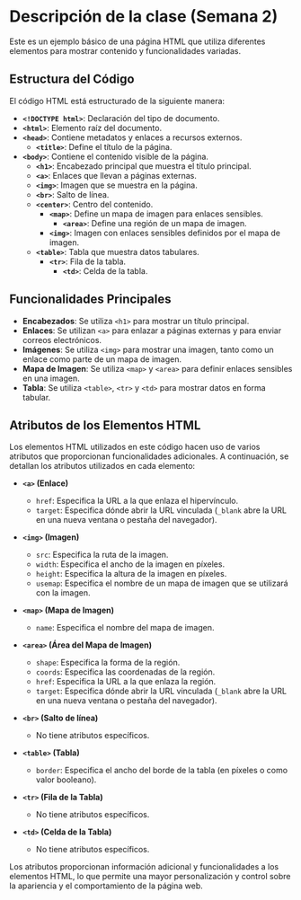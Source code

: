 # Descripción de la clase (Semana 2)

Este es un ejemplo básico de una página HTML que utiliza diferentes elementos para mostrar contenido y funcionalidades variadas.

## Estructura del Código

El código HTML está estructurado de la siguiente manera:

- **`<!DOCTYPE html>`**: Declaración del tipo de documento.
- **`<html>`**: Elemento raíz del documento.
- **`<head>`**: Contiene metadatos y enlaces a recursos externos.
  - **`<title>`**: Define el título de la página.
- **`<body>`**: Contiene el contenido visible de la página.
  - **`<h1>`**: Encabezado principal que muestra el título principal.
  - **`<a>`**: Enlaces que llevan a páginas externas.
  - **`<img>`**: Imagen que se muestra en la página.
  - **`<br>`**: Salto de línea.
  - **`<center>`**: Centro del contenido.
    - **`<map>`**: Define un mapa de imagen para enlaces sensibles.
      - **`<area>`**: Define una región de un mapa de imagen.
    - **`<img>`**: Imagen con enlaces sensibles definidos por el mapa de imagen.
  - **`<table>`**: Tabla que muestra datos tabulares.
    - **`<tr>`**: Fila de la tabla.
      - **`<td>`**: Celda de la tabla.

## Funcionalidades Principales

- **Encabezados**: Se utiliza `<h1>` para mostrar un título principal.
- **Enlaces**: Se utilizan `<a>` para enlazar a páginas externas y para enviar correos electrónicos.
- **Imágenes**: Se utiliza `<img>` para mostrar una imagen, tanto como un enlace como parte de un mapa de imagen.
- **Mapa de Imagen**: Se utiliza `<map>` y `<area>` para definir enlaces sensibles en una imagen.
- **Tabla**: Se utiliza `<table>`, `<tr>` y `<td>` para mostrar datos en forma tabular.

## Atributos de los Elementos HTML

Los elementos HTML utilizados en este código hacen uso de varios atributos que proporcionan funcionalidades adicionales. A continuación, se detallan los atributos utilizados en cada elemento:

- **`<a>` (Enlace)**
  - `href`: Especifica la URL a la que enlaza el hipervínculo.
  - `target`: Especifica dónde abrir la URL vinculada (`_blank` abre la URL en una nueva ventana o pestaña del navegador).
  
- **`<img>` (Imagen)**
  - `src`: Especifica la ruta de la imagen.
  - `width`: Especifica el ancho de la imagen en píxeles.
  - `height`: Especifica la altura de la imagen en píxeles.
  - `usemap`: Especifica el nombre de un mapa de imagen que se utilizará con la imagen.
  
- **`<map>` (Mapa de Imagen)**
  - `name`: Especifica el nombre del mapa de imagen.
  
- **`<area>` (Área del Mapa de Imagen)**
  - `shape`: Especifica la forma de la región.
  - `coords`: Especifica las coordenadas de la región.
  - `href`: Especifica la URL a la que enlaza la región.
  - `target`: Especifica dónde abrir la URL vinculada (`_blank` abre la URL en una nueva ventana o pestaña del navegador).
  
- **`<br>` (Salto de línea)**
  - No tiene atributos específicos.

- **`<table>` (Tabla)**
  - `border`: Especifica el ancho del borde de la tabla (en píxeles o como valor booleano).
  
- **`<tr>` (Fila de la Tabla)**
  - No tiene atributos específicos.
  
- **`<td>` (Celda de la Tabla)**
  - No tiene atributos específicos.

Los atributos proporcionan información adicional y funcionalidades a los elementos HTML, lo que permite una mayor personalización y control sobre la apariencia y el comportamiento de la página web.
